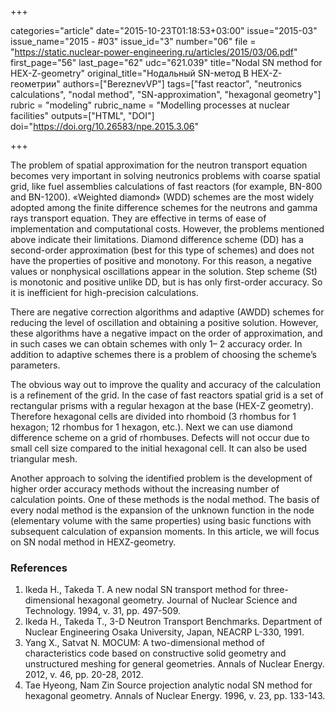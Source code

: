 +++

categories="article"
date="2015-10-23T01:18:53+03:00"
issue="2015-03"
issue_name="2015 - #03"
issue_id="3"
number="06"
file = "https://static.nuclear-power-engineering.ru/articles/2015/03/06.pdf"
first_page="56"
last_page="62"
udc="621.039"
title="Nodal SN method for HEX-Z-geometry"
original_title="Нодальный SN-метод В HEX-Z-геометрии"
authors=["BereznevVP"]
tags=["fast reactor", "neutronics calculations", "nodal method", "SN-approximation", "hexagonal geometry"]
rubric = "modeling"
rubric_name = "Modelling processes at nuclear facilities"
outputs=["HTML", "DOI"]
doi="https://doi.org/10.26583/npe.2015.3.06"

+++

The problem of spatial approximation for the neutron transport equation becomes very important in solving neutronics problems with coarse spatial grid, like fuel assemblies calculations of fast reactors (for example, BN-800 and BN-1200). «Weighted diamond» (WDD) schemes are the most widely adopted among the finite difference schemes for the neutrons and gamma rays transport equation. They are effective in terms of ease of implementation and computational costs. However, the problems mentioned above indicate their limitations. Diamond difference scheme (DD) has a second-order approximation (best for this type of schemes) and does not have the properties of positive and monotony. For this reason, a negative values or nonphysical oscillations appear in the solution. Step scheme (St) is monotonic and positive unlike DD, but is has only first-order accuracy. So it is inefficient for high-precision calculations.

There are negative correction algorithms and adaptive (AWDD) schemes for reducing the level of oscillation and obtaining a positive solution. However, these algorithms have a negative impact on the order of approximation, and in such cases we can obtain schemes with only 1– 2 accuracy order. In addition to adaptive schemes there is a problem of choosing the scheme’s parameters.

The obvious way out to improve the quality and accuracy of the calculation is a refinement of the grid. In the case of fast reactors spatial grid is a set of rectangular prisms with a regular hexagon at the base (HEX-Z geometry). Therefore hexagonal cells are divided into rhomboid (3 rhombus for 1 hexagon; 12 rhombus for 1 hexagon, etc.). Next we can use diamond difference scheme on a grid of rhombuses. Defects will not occur due to small cell size compared to the initial hexagonal cell. It can also be used triangular mesh.

Another approach to solving the identified problem is the development of higher order accuracy methods without the increasing number of calculation points. One of these methods is the nodal method. The basis of every nodal method is the expansion of the unknown function in the node (elementary volume with the same properties) using basic functions with subsequent calculation of expansion moments. In this article, we will focus on SN nodal method in HEXZ-geometry.

### References

1. Ikeda H., Takeda T. A new nodal SN transport method for three-dimensional hexagonal geometry. Journal of Nuclear Science and Technology. 1994, v. 31, pp. 497-509.
2. Ikeda H., Takeda T., 3-D Neutron Transport Benchmarks. Department of Nuclear Engineering Osaka University, Japan, NEACRP L-330, 1991.
3. Yang X., Satvat N. MOCUM: A two-dimensional method of characteristics code based on constructive solid geometry and unstructured meshing for general geometries. Annals of Nuclear Energy. 2012, v. 46, pp. 20-28, 2012.
4. Tae Hyeong, Nam Zin Source projection analytic nodal SN method for hexagonal geometry. Annals of Nuclear Energy. 1996, v. 23, pp. 133-143.